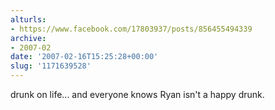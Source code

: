 ```yaml
---
alturls:
- https://www.facebook.com/17803937/posts/856455494339
archive:
- 2007-02
date: '2007-02-16T15:25:28+00:00'
slug: '1171639528'
---
```


drunk on life... and everyone knows Ryan isn't a happy drunk.

